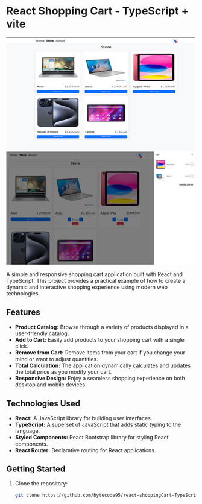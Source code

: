# React Shopping Cart - TypeScript + vite

<img src="public\assets\image1.png" alt="Shopping Cart Demo" width="500" height="300">

<img src="public\assets\image2.png" alt="Shopping Cart Demo" width="500" height="300">

A simple and responsive shopping cart application built with React and TypeScript. This project provides a practical example of how to create a dynamic and interactive shopping experience using modern web technologies.

## Features

- **Product Catalog:** Browse through a variety of products displayed in a user-friendly catalog.
- **Add to Cart:** Easily add products to your shopping cart with a single click.
- **Remove from Cart:** Remove items from your cart if you change your mind or want to adjust quantities.
- **Total Calculation:** The application dynamically calculates and updates the total price as you modify your cart.
- **Responsive Design:** Enjoy a seamless shopping experience on both desktop and mobile devices.

## Technologies Used

- **React:** A JavaScript library for building user interfaces.
- **TypeScript:** A superset of JavaScript that adds static typing to the language.
- **Styled Components:** React Bootstrap library for styling React components.
- **React Router:** Declarative routing for React applications.

## Getting Started

1. Clone the repository:

   ```bash
   git clone https://github.com/bytecode95/react-shoppingCart-TypeScript.git
   ```


